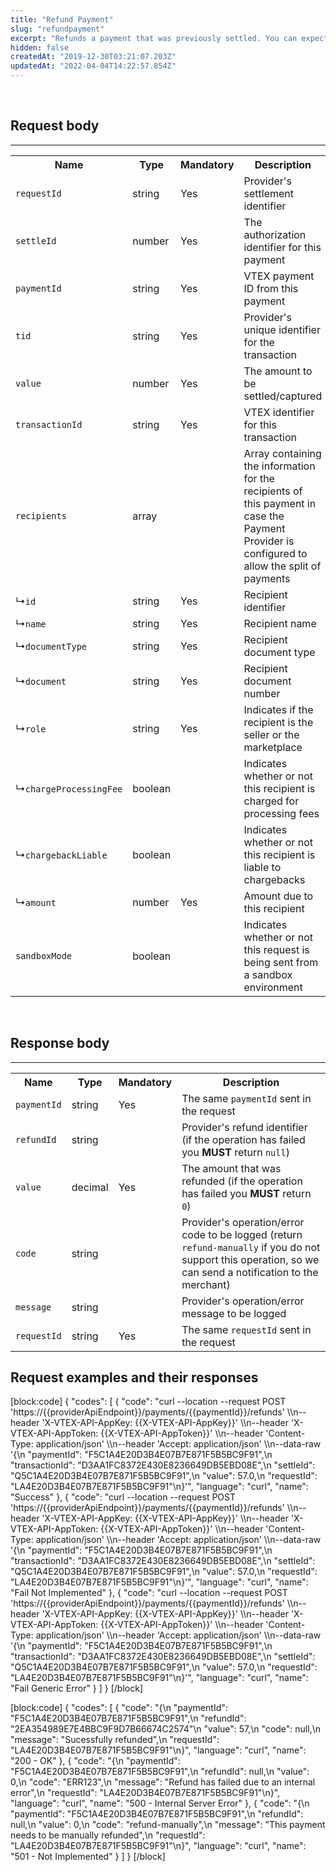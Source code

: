 ```yaml
---
title: "Refund Payment"
slug: "refundpayment"
excerpt: "Refunds a payment that was previously settled. You can expect partial refunds."
hidden: false
createdAt: "2019-12-30T03:21:07.203Z"
updatedAt: "2022-04-04T14:22:57.854Z"
---
```

</br>

## Request body
---

<table>
    <tr>
        <th>Name</th>
        <th>Type</th>
        <th>Mandatory</th>
        <th>Description</th>
    </tr>
      <tr>
        <td><code>requestId</code></td>
        <td>string</td>
        <td>Yes</td>
        <td>Provider's settlement identifier</td>
    </tr>
      <tr>
        <td><code>settleId</code></td>
        <td>number</td>
        <td>Yes</td>
        <td>The authorization identifier for this payment</td>
    </tr>
    <tr>
        <td><code>paymentId</code></td>
        <td>string</td>
        <td>Yes</td>
        <td>VTEX payment ID from this payment</td>
    </tr>
      <tr>
        <td><code>tid</code></td>
        <td>string</td>
        <td>Yes</td>
        <td>Provider's unique identifier for the transaction</td>
    </tr>
    <tr>
        <td><code>value</code></td>
        <td>number</td>
        <td>Yes</td>
        <td>The amount to be settled/captured</td>
    </tr>
      <tr>
        <td><code>transactionId</code></td>
        <td>string</td>
        <td>Yes</td>
        <td>VTEX identifier for this transaction</td>
    </tr>
      <tr>
        <td><code>recipients</code></td>
        <td>array</td>
        <td></td>
        <td>Array containing the information for the recipients of this payment in case the Payment Provider is configured to allow the split of payments</td>
    </tr>
     <tr>
        <td>&#x21B3;<code>id</code></td>
        <td>string</td>
        <td>Yes</td>
        <td>Recipient identifier</td>
    </tr>
    <tr>
        <td>&#x21B3;<code>name</code></td>
        <td>string</td>
        <td>Yes</td>
        <td>Recipient name</td>
    </tr>
     <tr>
        <td>&#x21B3;<code>documentType</code></td>
        <td>string</td>
        <td>Yes</td>
        <td>Recipient document type</td>
    </tr>
       <tr>
        <td>&#x21B3;<code>document</code></td>
        <td>string</td>
        <td>Yes</td>
        <td>Recipient document number</td>
    </tr>
    <tr>
        <td>&#x21B3;<code>role</code></td>
        <td>string</td>
        <td>Yes</td>
        <td>Indicates if the recipient is the seller or the marketplace</td>
    </tr>
     <tr>
        <td>&#x21B3;<code>chargeProcessingFee</code></td>
        <td>boolean</td>
        <td></td>
        <td>Indicates whether or not this recipient is charged for processing fees</td>
    </tr>
     <tr>
        <td>&#x21B3;<code>chargebackLiable</code></td>
        <td>boolean</td>
        <td></td>
        <td>Indicates whether or not this recipient is liable to chargebacks</td>
    </tr>
     <tr>
        <td>&#x21B3;<code>amount</code></td>
        <td>number</td>
        <td>Yes</td>
        <td>Amount due to this recipient</td>
    </tr>
     <tr>
        <td><code>sandboxMode</code></td>
        <td>boolean</td>
        <td></td>
        <td>Indicates whether or not this request is being sent from a sandbox environment</td>
    </tr>
</table>

</br>

## Response body
---

<table>
    <tr>
        <th>Name</th>
        <th>Type</th>
        <th>Mandatory</th>
        <th>Description</th>
    </tr>
    <tr>
        <td><code>paymentId</code></td>
        <td>string</td>
        <td>Yes</td>
        <td>The same <code>paymentId</code> sent in the request</td>
    </tr>
    <tr>
        <td><code>refundId</code></td>
        <td>string</td>
        <td></td>
        <td>Provider's refund identifier (if the operation has failed you <strong>MUST</strong> return <code>null</code>)</td>
    </tr>
    <tr>
        <td><code>value</code></td>
        <td>decimal</td>
        <td>Yes</td>
        <td>The amount that was refunded (if the operation has failed you <strong>MUST</strong> return <code>0</code>)</td>
    </tr>
    <tr>
        <td><code>code</code></td>
        <td>string</td>
        <td></td>
        <td>Provider's operation/error code to be logged (return <code>refund-manually</code> if you do not support this operation, so we can send a notification to the merchant)</td>
    </tr>
    <tr>
        <td><code>message</code></td>
        <td>string</td>
        <td></td>
        <td>Provider's operation/error message to be logged</td>
    </tr>
    <tr>
        <td><code>requestId</code></td>
        <td>string</td>
        <td>Yes</td>
        <td>The same <code>requestId</code> sent in the request</td>
    </tr>
</table>

## Request examples and their responses
[block:code]
{
  "codes": [
    {
      "code": "curl --location --request POST 'https://{{providerApiEndpoint}}/payments/{{paymentId}}/refunds' \\\n--header 'X-VTEX-API-AppKey: {{X-VTEX-API-AppKey}}' \\\n--header 'X-VTEX-API-AppToken: {{X-VTEX-API-AppToken}}' \\\n--header 'Content-Type: application/json' \\\n--header 'Accept: application/json' \\\n--data-raw '{\n    \"paymentId\": \"F5C1A4E20D3B4E07B7E871F5B5BC9F91\",\n    \"transactionId\": \"D3AA1FC8372E430E8236649DB5EBD08E\",\n    \"settleId\": \"Q5C1A4E20D3B4E07B7E871F5B5BC9F91\",\n    \"value\": 57.0,\n    \"requestId\": \"LA4E20D3B4E07B7E871F5B5BC9F91\"\n}'",
      "language": "curl",
      "name": "Success"
    },
    {
      "code": "curl --location --request POST 'https://{{providerApiEndpoint}}/payments/{{paymentId}}/refunds' \\\n--header 'X-VTEX-API-AppKey: {{X-VTEX-API-AppKey}}' \\\n--header 'X-VTEX-API-AppToken: {{X-VTEX-API-AppToken}}' \\\n--header 'Content-Type: application/json' \\\n--header 'Accept: application/json' \\\n--data-raw '{\n    \"paymentId\": \"F5C1A4E20D3B4E07B7E871F5B5BC9F91\",\n    \"transactionId\": \"D3AA1FC8372E430E8236649DB5EBD08E\",\n    \"settleId\": \"Q5C1A4E20D3B4E07B7E871F5B5BC9F91\",\n    \"value\": 57.0,\n    \"requestId\": \"LA4E20D3B4E07B7E871F5B5BC9F91\"\n}'",
      "language": "curl",
      "name": "Fail Not Implemented"
    },
    {
      "code": "curl --location --request POST 'https://{{providerApiEndpoint}}/payments/{{paymentId}}/refunds' \\\n--header 'X-VTEX-API-AppKey: {{X-VTEX-API-AppKey}}' \\\n--header 'X-VTEX-API-AppToken: {{X-VTEX-API-AppToken}}' \\\n--header 'Content-Type: application/json' \\\n--header 'Accept: application/json' \\\n--data-raw '{\n    \"paymentId\": \"F5C1A4E20D3B4E07B7E871F5B5BC9F91\",\n    \"transactionId\": \"D3AA1FC8372E430E8236649DB5EBD08E\",\n    \"settleId\": \"Q5C1A4E20D3B4E07B7E871F5B5BC9F91\",\n    \"value\": 57.0,\n    \"requestId\": \"LA4E20D3B4E07B7E871F5B5BC9F91\"\n}'",
      "language": "curl",
      "name": "Fail Generic Error"
    }
  ]
}
[/block]

[block:code]
{
  "codes": [
    {
      "code": "{\n  \"paymentId\": \"F5C1A4E20D3B4E07B7E871F5B5BC9F91\",\n  \"refundId\": \"2EA354989E7E4BBC9F9D7B66674C2574\"\n  \"value\": 57,\n  \"code\": null,\n  \"message\": \"Sucessfully refunded\",\n  \"requestId\": \"LA4E20D3B4E07B7E871F5B5BC9F91\"\n}",
      "language": "curl",
      "name": "200 - OK"
    },
    {
      "code": "{\n  \"paymentId\": \"F5C1A4E20D3B4E07B7E871F5B5BC9F91\",\n  \"refundId\": null,\n  \"value\": 0,\n  \"code\": \"ERR123\",\n  \"message\": \"Refund has failed due to an internal error\",\n  \"requestId\": \"LA4E20D3B4E07B7E871F5B5BC9F91\"\n}",
      "language": "curl",
      "name": "500 - Internal Server Error"
    },
    {
      "code": "{\n  \"paymentId\": \"F5C1A4E20D3B4E07B7E871F5B5BC9F91\",\n  \"refundId\": null,\n  \"value\": 0,\n  \"code\": \"refund-manually\",\n  \"message\": \"This payment needs to be manually refunded\",\n  \"requestId\": \"LA4E20D3B4E07B7E871F5B5BC9F91\"\n}",
      "language": "curl",
      "name": "501 - Not Implemented"
    }
  ]
}
[/block]